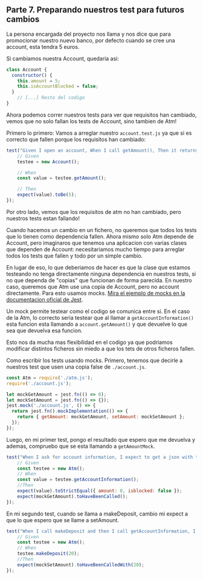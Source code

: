 ## Parte 7. Preparando nuestros test para futuros cambios
La persona encargada del proyecto nos llama y nos dice que para promocionar nuestro nuevo banco, por defecto cuando se cree una account, esta tendra 5 euros.

Si cambiamos nuestra Account, quedaria asi:
```javascript
class Account {
  constructor() {
    this.amount = 5;
    this.isAccountBlocked = false;
  }
    // [...] Resto del codigo
}
```

Ahora podemos correr nuestros tests para ver que requisitos han cambiado, vemos que no solo fallan los tests de Account, sino tambien de Atm!

Primero lo primero: Vamos a arreglar nuestro `account.test.js` ya que si es correcto que fallen porque los requisitos han cambiado:

```javascript
test("Given I open an account, When I call getAmount(), Then it returns 0", () => {
    // Given
    testee = new Account();

    // When
    const value = testee.getAmount();

    // Then
    expect(value).toBe(5);
});
```

Por otro lado, vemos que los requisitos de atm no han cambiado, pero nuestros tests estan fallando!

Cuando hacemos un cambio en un fichero, no queremos que todos los tests que lo tienen como dependencia fallen. Ahora mismo solo Atm depende de Account, pero imaginaros que tenemos una aplicacion con varias clases que dependen de Account: necesitariamos mucho tiempo para arreglar todos los tests que fallen y todo por un simple cambio.

En lugar de eso, lo que deberiamos de hacer es que la clase que estamos testeando no tenga directamente ninguna dependencia en nuestros tests, si no que dependa de "copias" que funcionan de forma parecida. En nuestro caso, queremos que Atm use una copia de Account, pero no account directamente. Para esto usamos mocks. [Mira el ejemplo de mocks en la documentacion oficial de Jest](https://jestjs.io/docs/mock-functions#mocking-modules).

Un mock permite testear como el codigo se comunica entre si. En el caso de la Atm, lo correcto seria testear que al llamar a `getAccountInformation()` esta funcion esta llamando a `account.getAmount()` y que devuelve lo que sea que devuelva esa funcion.

Esto nos da mucha mas flexibilidad en el codigo ya que podriamos modificar distintos ficheros sin miedo a que los tets de otros ficheros fallen.

Como escribir los tests usando mocks. Primero, tenemos que decirle a nuestros test que usen una copia false de `./account.js`.
```javascript
const Atm = require('./atm.js');
require('./account.js');

let mockGetAmount = jest.fn(() => 0);
let mockSetAmount = jest.fn(() => {});
jest.mock('./account.js', () => {
  return jest.fn().mockImplementation(() => {
    return { getAmount: mockGetAmount, setAmount: mockSetAmount };
  });
});
```

Luego, en mi primer test, pongo el resultado que espero que me devuelva y ademas, compruebo que se esta llamando a `getAmountMock`.
```javascript
test("When I ask for account information, I expect to get a json with the expected information", () => {
    // Given
    const testee = new Atm();
    // When
    const value = testee.getAccountInformation();
    //Then
    expect(value).toStrictEqual({ amount: 0, isblocked: false });
    expect(mockGetAmount).toHaveBeenCalled();
});
```

En mi segundo test, cuando se llama a makeDeposit, cambio mi expect a que lo que espero que se llame a setAmount. 

```javascript
test("When I call makeDeposit and then I call getAccountInformation, I expect to get a json with the expected information", () => {
    // Given
    const testee = new Atm();
    // When
    testee.makeDeposit(20);
    //Then
    expect(mockSetAmount).toHaveBeenCalledWith(20);
});
```

